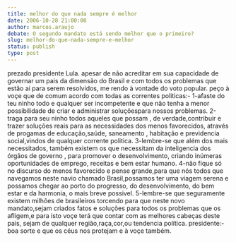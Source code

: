 ```yaml
---
title: melhor do que nada sempre é melhor
date: 2006-10-28 21:00:00
author: marcos.araujo
debate: O segundo mandato está sendo melhor que o primeiro?
slug: melhor-do-que-nada-sempre-e-melhor
status: publish 
type: post
---
```


prezado presidente Lula.
apesar de não acreditar em sua capacidade de governar um pais da dimensão do Brasil e com todos os problemas que estão ai para serem resolvidos, me rendo à vontade do voto popular.
peço à voçe que de comum acordo com todas as correntes politicas:-
1-afaste do teu ninho todo e qualquer ser incompetente e que não tenha a menor possibilidade de criar e administrar soluçõespara nossos problemas.
2-traga para seu ninho todos aqueles que possam , de verdade,contribuir e trazer soluções reais para as necessidades dos menos favorecidos, através de progamas de educação,saúde, saneamento , habitação e previdencia social,vindos de qualquer corrente politica.
3-lembre-se que além dos mais necessitados, também existem os que necessitam da inteligencia dos órgãos de governo , para promover o desenvolvimento, criando inúmeras oportunidades de emprego, receitas e bem estar humano.
4-não fique só no discurso do menos favorecido e pense grande,para que nós todos que navegamos neste navio chamado Brasil,possamos ter uma viagem serena e possamos chegar ao porto do progresso, do desenvolvimento, do bem estar e da harmonia, o mais breve possivel.
5-lembre-se que seguramente existem milhões de brasileiros torcendo para que neste novo mandato,sejam criados fatos e soluções para todos os problemas que os afligem,e para isto voçe terá que contar com as melhores cabeças deste pais, sejam de qualquer região,raça,cor,ou tendencia política.
presidente:- boa sorte e que os céus nos protejam e à voçe também.
